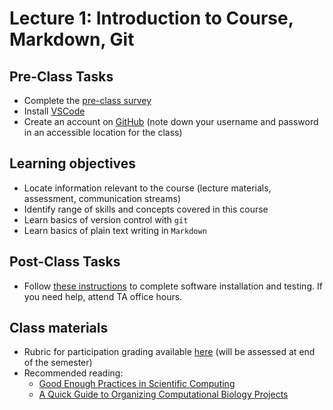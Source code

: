 # Lecture 1: Introduction to Course, Markdown, Git

## Pre-Class Tasks

- Complete the [pre-class survey](https://docs.google.com/forms/d/e/1FAIpQLSdjCrvr0_cFZN4rTnvSzKYU5jmo9riRh0SyQgIr9ZWaRmp9GQ/viewform)
- Install [VSCode](../../software/README.md#text-editor)
- Create an account on [GitHub](https://github.com/signup) (note down your username and password in an accessible location for the class)

## Learning objectives

- Locate information relevant to the course (lecture materials, assessment, communication streams)
- Identify range of skills and concepts covered in this course
- Learn basics of version control with `git`
- Learn basics of plain text writing in `Markdown`

## Post-Class Tasks

- Follow [these instructions](../../software/README.md) to complete software installation and testing. If you need help, attend TA office hours.

## Class materials

- Rubric for participation grading available [here](participation_rubric.md) (will be assessed at end of the semester)
- Recommended reading:
  - [Good Enough Practices in Scientific Computing](https://journals.plos.org/ploscompbiol/article?id=10.1371/journal.pcbi.1005510)
  - [A Quick Guide to Organizing Computational Biology Projects](https://journals.plos.org/ploscompbiol/article?id=10.1371/journal.pcbi.1000424)

